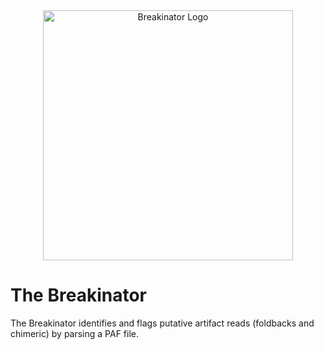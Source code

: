 <div style="text-align: center;">
  <img src="https://github.com/user-attachments/assets/510c5d65-7168-4d98-b372-41d5dcbda1d6" alt="Breakinator Logo" width="400"/>
</div>

# The Breakinator
The Breakinator identifies and flags putative artifact reads (foldbacks and chimeric) by parsing a PAF file.
